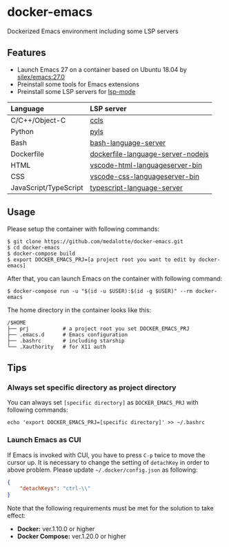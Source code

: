 # docker-emacs
Dockerized Emacs environment including some LSP servers

## Features
- Launch Emacs 27 on a container based on Ubuntu 18.04 by [silex/emacs:27.0](https://github.com/Silex/docker-emacs/blob/master/27.0/ubuntu/18.04/Dockerfile)
- Preinstall some tools for Emacs extensions
- Preinstall some LSP servers for [lsp-mode](https://github.com/emacs-lsp/lsp-mode)

| Language              | LSP server                                                                                             |
|:----------------------|:-------------------------------------------------------------------------------------------------------|
| C/C++/Object-C        | [ccls](https://github.com/MaskRay/ccls)                                                                |
| Python                | [pyls](https://github.com/palantir/python-language-server)                                             |
| Bash                  | [bash-language-server](https://github.com/bash-lsp/bash-language-server)                               |
| Dockerfile            | [dockerfile-language-server-nodejs](https://github.com/rcjsuen/dockerfile-language-server-nodejs)      |
| HTML                  | [vscode-html-languageserver-bin](https://github.com/vscode-langservers/vscode-html-languageserver-bin) |
| CSS                   | [vscode-css-languageserver-bin](https://github.com/vscode-langservers/vscode-css-languageserver-bin)   |
| JavaScript/TypeScript | [typescript-language-server](https://github.com/theia-ide/typescript-language-server)                  |

## Usage
Please setup the container with following commands:

```shell
$ git clone https://github.com/medalotte/docker-emacs.git
$ cd docker-emacs
$ docker-compose build
$ export DOCKER_EMACS_PRJ=[a project root you want to edit by docker-emacs]
```

After that, you can launch Emacs on the container with following command:

```shell
$ docker-compose run -u "$(id -u $USER):$(id -g $USER)" --rm docker-emacs
```

The home directory in the container looks like this:

```shell
/$HOME
├── prj           # a project root you set DOCKER_EMACS_PRJ
├── .emacs.d      # Emacs configuration
├── .bashrc       # including starship
└── .Xauthority   # for X11 auth
```

## Tips
### Always set specific directory as project directory
You can always set `[specific directory]` as `DOCKER_EMACS_PRJ` with following commands:

```shell
echo 'export DOCKER_EMACS_PRJ=[specific directory]' >> ~/.bashrc
```

### Launch Emacs as CUI
If Emacs is invoked with CUI, you have to press `C-p` twice to move the cursor up.
It is necessary to change the setting of `detachKey` in order to above problem.
Please update `~/.docker/config.json` as following:

```json
{
    "detachKeys": "ctrl-\\"
}
```

Note that the following requirements must be met for the solution to take effect:

- **Docker:** ver.1.10.0 or higher
- **Docker Compose:** ver.1.20.0 or higher
